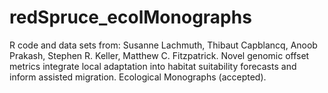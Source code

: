 # redSpruce_ecolMonographs
R code and data sets from: Susanne Lachmuth, Thibaut Capblancq, Anoob Prakash, Stephen R. Keller, Matthew C. Fitzpatrick. Novel genomic offset metrics integrate local adaptation into habitat suitability forecasts and inform assisted migration. Ecological Monographs (accepted).

